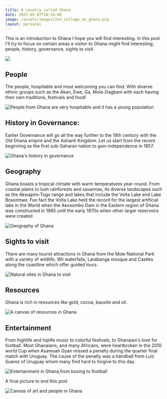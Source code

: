 ```yaml
---
title: A country called Ghana
date: 2025-05-07T16:14:00
image: /assets/images/2nd_collage_on_ghana.png
layout: personal
---
```

This is an introduction to Ghana I hope you will find interesting. In this post I'll try to focus on certain areas a visitor to Ghana might find interesting; people, history, governance, sights to visit.

![](/assets/images/2nd_collage_on_ghana.png)

## People

The people,  hospitable and most welcoming you can find. With diverse ethnic groups such as the Akan, Ewe, Ga, Mole-Dagbani with each having their own traditions, festivals and foodl

![People from Ghana are very hospitable and it has a young population](/assets/images/people_ghana.png "People from Ghana are very hospitable and it has a young population")

## History in Governance: 

Earlier Governance will go all the way further to the 19th century with the Old Ghana empire and the Ashanti Kingdom. Let us start from the recent beginning as the first sub-Saharan nation to gain independence in 1957.

![Ghana's history in governance](/assets/images/history_ghana.png "Ghana's history in governance")

## Geography

Ghana boasts a tropical climate with warm temperatures year-round. From coastal plains to lush rainforests and savannas, its diverse landscapes such as the Akwapim-Togo range and lakes that include the Volta Lake and Lake Bosomtwe. Fun fact the Volta Lake held the record for the largest artificial lake in the World when the Akosombo Dam in the Eastern region of Ghana was constructed in 1965 until the early 1970s when other larger reservoirs were created

![Geography of Ghana](/assets/images/geography_ghana.png "Geography of Ghana")

## Sights to visit

There are many tourist attractions in Ghana from the Mole National Park with a variety of wildlife, Wli waterfalls, Larabanga mosque and Castles along the coastline which offer guided tours.

![Natural sites in Ghana to visit](/assets/images/natural_sites_ghana.png "Natural sites in Ghana to visit")

## Resources

Ghana is rich in resources like gold, cocoa, bauxite and oil.

![A  canvas of resources in Ghana](/assets/images/resources_ghana.png "A  canvas of resources in Ghana")

## Entertainment

From highlife and hiplife music to colorful festivals, to Ghanaian's love for football. Most Ghanaians, and many Africans, were heartbroken in the 2010 world Cup when Asamoah Gyan missed a penalty during the quarter final match with Uruguay. The cause of the penalty was a handball from Luiz Suarez of Uruguay whom many find hard to forgive to this day.

![Entertainment in Ghana,from boxing to football](/assets/images/entertainment_ghana.png "Entertainment in Ghana,from boxing to football")

A final picture to end this post

![Canvas of art and people in Ghana](/assets/images/collage_on_ghana.png "Canvas of art and people in Ghana")
